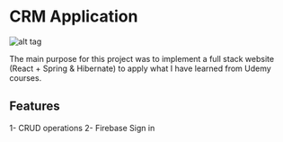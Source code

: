 
# CRM Application



![alt tag](https://firebasestorage.googleapis.com/v0/b/wanderkit-b1e55.appspot.com/o/Picture2.png?alt=media&token=b113cc62-d760-424c-81b6-25fe634463ed)



The main purpose for this project was to implement a full stack website (React + Spring & Hibernate) to apply what I have learned from Udemy courses.

## Features
1- CRUD operations
2- Firebase Sign in

